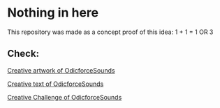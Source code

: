 # Nothing in here

This repository was made as a concept proof of this idea: 1 + 1 = 1 OR 3 

## Check: 

[Creative artwork of OdicforceSounds](https://art.odicforcesounds.com)

[Creative text of OdicforceSounds](https://wiki.odicforcesounds.com)

[Creative Challenge of OdicforceSounds](https://odicforcesounds.github.io/World-Cleaner/)



